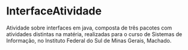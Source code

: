 # InterfaceAtividade
Atividade sobre interfaces em java, composta de três pacotes com atividades distintas na matéria, realizadas para o curso de Sistemas de Informação, no Instituto Federal do Sul de Minas Gerais, Machado.

